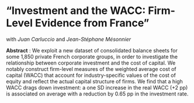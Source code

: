 # “Investment and the WACC: Firm-Level Evidence from France”
with *Juan Carluccio* and *Jean-Stéphane Mésonnier*

**Abstract** : We exploit a new dataset of consolidated balance sheets for some 1,850 private French corporate groups, in order to investigate the relationship between corporate investment and the cost of capital. We notably construct firm-level measures of the weighted average cost of capital (WACC) that account for industry-specific values of the cost of equity and reflect the actual capital structure of firms. We find that a high WACC drags down investment: a one SD increase in the real WACC (+2 pp) is associated on average with a reduction by 0.65 pp in the investment rate. 
